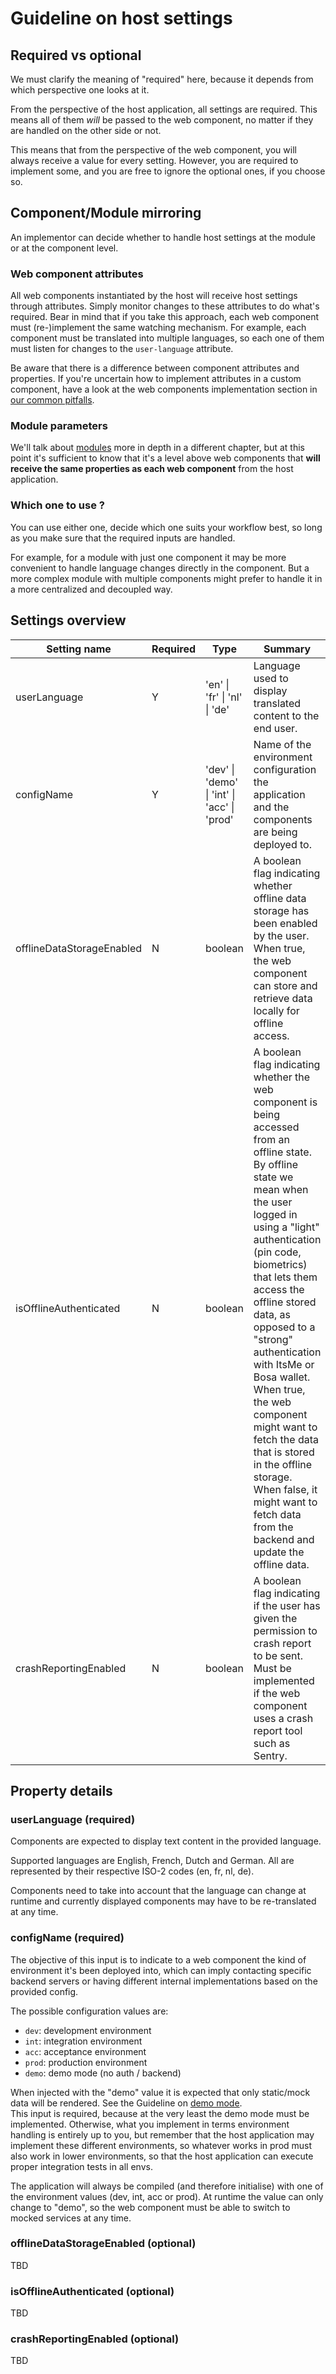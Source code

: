 # Guideline on host settings 

## Required vs optional

We must clarify the meaning of "required" here, because it depends from which perspective one looks at it.

From the perspective of the host application, all settings are required. This means all of them _will_ be passed to the 
web component, no matter if they are handled on the other side or not.

This means that from the perspective of the web component, you will always receive a value for every setting.
However, you are required to implement some, and you are free to ignore the optional ones, if you choose so.

## Component/Module mirroring

An implementor can decide whether to handle host settings at the module or at the component level.

### Web component attributes

All web components instantiated by the host will receive host settings through attributes. Simply monitor
changes to these attributes to do what's required. Bear in mind that if you take this approach, each web component
must (re-)implement the same watching mechanism. For example, each component must be translated into multiple languages,
so each one of them must listen for changes to the `user-language` attribute.

Be aware that there is a difference between component attributes and properties. If you're uncertain how to implement
attributes in a custom component, have a look at the web components implementation section
in [our common pitfalls](./21-common_pitfalls.md#custom-web-components).

### Module parameters

We'll talk about [modules](./05-modules.md) more in depth in a different chapter, but at this point it's 
sufficient to know that it's a level above web components that **will receive the same properties as each web 
component** from the host application. 

### Which one to use ?
You can use either one, decide which one suits your workflow best, so long as you make sure that the required inputs
are handled.

For example, for a module with just one component it may be more convenient to handle language changes directly in the
component. But a more complex module with multiple components might prefer to handle it in a more centralized and 
decoupled way.

## Settings overview

| Setting name | Required | Type | Summary |
| --- | --- | --- | --- |
| userLanguage | Y | 'en' \| 'fr' \| 'nl' \| 'de' | Language used to display translated content to the end user. |
| configName | Y | 'dev' \| 'demo' \| 'int' \| 'acc' \| 'prod' | Name of the environment configuration the application and the components are being deployed to. |
| offlineDataStorageEnabled | N | boolean | A boolean flag indicating whether offline data storage has been enabled by the user. When true, the web component can store and retrieve data locally for offline access. |
| isOfflineAuthenticated | N | boolean | A boolean flag indicating whether the web component is being accessed from an offline state. By offline state we mean when the user logged in using a "light" authentication (pin code, biometrics) that lets them access the offline stored data, as opposed to a "strong" authentication with ItsMe or Bosa wallet. When true, the web component might want to fetch the data that is stored in the offline storage. When false, it might want to fetch data from the backend and update the offline data. |
| crashReportingEnabled | N | boolean | A boolean flag indicating if the user has given the permission to crash report to be sent. Must be implemented if the web component uses a crash report tool such as Sentry. |

## Property details

### userLanguage (required)

Components are expected to display text content in the provided language.

Supported languages are English, French, Dutch and German. All are represented by their respective ISO-2 codes 
(en, fr, nl, de).

Components need to take into account that the language can change at runtime and currently displayed components may 
have to be re-translated at any time.

### configName (required)

The objective of this input is to indicate to a web component the kind of environment it's been deployed into, which 
can imply contacting specific backend servers or having different internal implementations based on the provided config.

The possible configuration values are:
- `dev`: development environment
- `int`: integration environment
- `acc`: acceptance environment
- `prod`: production environment
- `demo`: demo mode (no auth / backend)

When injected with the "demo" value it is expected that only static/mock data will be rendered. 
See the Guideline on [demo mode](./14-demo.md).  
This input is required, because at the very least the demo mode must be implemented. 
Otherwise, what you implement in terms environment handling is entirely up to you,
but remember that the host application may implement these different environments,
so whatever works in prod must also work in lower environments, so that the host application can execute proper
integration tests in all envs.

The application will always be compiled (and therefore initialise) with one of the environment values 
(dev, int, acc or prod).
At runtime the value can only change to "demo", so the web component must be able to switch to mocked services at 
any time.

### offlineDataStorageEnabled (optional)

TBD

### isOfflineAuthenticated (optional)

TBD

### crashReportingEnabled (optional)

TBD
